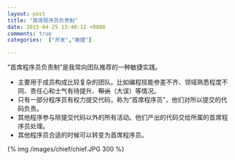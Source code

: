 ```yaml
---
layout: post
title: "首席程序员负责制"
date: 2015-04-25 13:40:12 +0800
comments: true
categories:  ["开发","敏捷"]

---
```


"首席程序员负责制”是我常向团队推荐的一种敏捷实践。

<!--more-->

* 主要用于成员构成比较复杂的团队。比如编程技能参差不齐、领域熟悉程度不同、责任心和士气有待提升、<s>帮派</s>（大误）等情况。
* 只有一部分程序员有权力提交代码，称为“首席程序员”，他们对所以提交的代码负责。
* 其他程序参与除提交代码以外的所有活动。他们产出的代码交给所属的首席程序员处理。
* 其他程序员合适的时候可以转变为首席程序员。


{% img  /images/chief/chief.JPG 300 %}

